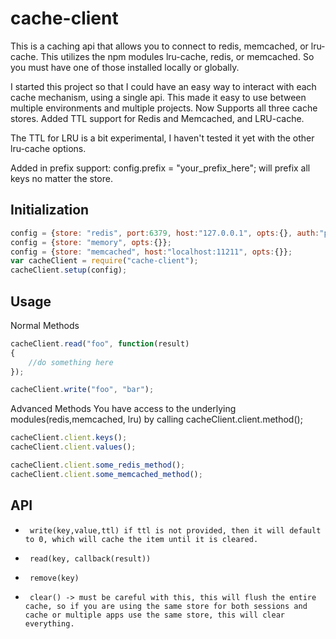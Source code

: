 # cache-client
This is a caching api that allows you to connect to redis, memcached, or lru-cache.  This utilizes the npm modules lru-cache, redis, or memcached.  So you must have one of those installed locally or globally.

I started this project so that I could have an easy way to interact with each cache mechanism, using a single api.  This made it easy to use between multiple environments and multiple projects.
Now Supports all three cache stores.
Added TTL support for Redis and Memcached, and LRU-cache.

The TTL for LRU is a bit experimental, I haven't tested it yet with the other lru-cache options.

Added in prefix support:  config.prefix = "your_prefix_here"; will prefix all keys no matter the store.

## Initialization
```javascript
config = {store: "redis", port:6379, host:"127.0.0.1", opts:{}, auth:"password"};
config = {store: "memory", opts:{}};
config = {store: "memcached", host:"localhost:11211", opts:{}};
var cacheClient = require("cache-client");
cacheClient.setup(config);

```

## Usage
Normal Methods
```javascript
cacheClient.read("foo", function(result)
{
	//do something here
});

cacheClient.write("foo", "bar");
```
Advanced Methods
You have access to the underlying modules(redis,memcached, lru) by calling cacheClient.client.method();
```javascript
cacheClient.client.keys();
cacheClient.client.values();

cacheClient.client.some_redis_method();
cacheClient.client.some_memcached_method();
```


## API

* ` write(key,value,ttl) if ttl is not provided, then it will default to 0, which will cache the item until it is cleared.`

* ` read(key, callback(result))`

* ` remove(key)`

* ` clear() -> must be careful with this, this will flush the entire cache, so if you are using the same store for both sessions and cache or multiple apps use the same store, this will clear everything.`